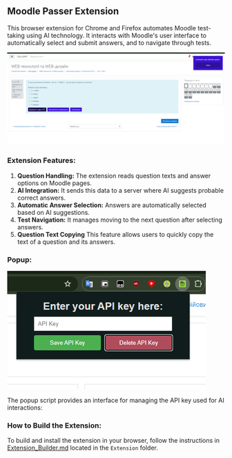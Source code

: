 ## Moodle Passer Extension 

This browser extension for Chrome and Firefox automates Moodle test-taking using AI technology. It interacts with Moodle's user interface to automatically select and submit answers, and to navigate through tests.

![moodle preview with extension expanding buttons](./img/content.png)

### Extension Features:

1. **Question Handling:** The extension reads question texts and answer options on Moodle pages.
2. **AI Integration:** It sends this data to a server where AI suggests probable correct answers.
3. **Automatic Answer Selection:** Answers are automatically selected based on AI suggestions.
4. **Test Navigation:** It manages moving to the next question after selecting answers.
5. **Question Text Copying** This feature allows users to quickly copy the text of a question and its answers.

### Popup:

![Popup preview](./img/popup.png)

The popup script provides an interface for managing the API key used for AI interactions:

### How to Build the Extension:

To build and install the extension in your browser, follow the instructions in [Extension_Builder.md](../Extension/Extension_Builder.md) located in the `Extension` folder.




